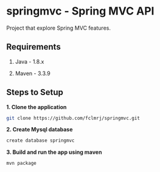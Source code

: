 # springmvc - Spring MVC API

Project that explore Spring MVC features.

## Requirements

1. Java - 1.8.x

2. Maven - 3.3.9

## Steps to Setup

**1. Clone the application**

```bash
git clone https://github.com/fclmrj/springmvc.git
```

**2. Create Mysql database**

```bash
create database springmvc
```

**3. Build and run the app using maven**

```bash
mvn package
```
